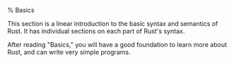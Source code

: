 % Basics

This section is a linear introduction to the basic syntax and semantics of
Rust. It has individual sections on each part of Rust's syntax.

After reading "Basics," you will have a good foundation to learn more about
Rust, and can write very simple programs.
